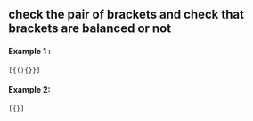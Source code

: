 ## check the pair of brackets and check that brackets are balanced or not

#### Example 1 : 

`[{(){}}]`

#### Example 2:

`[{}]`